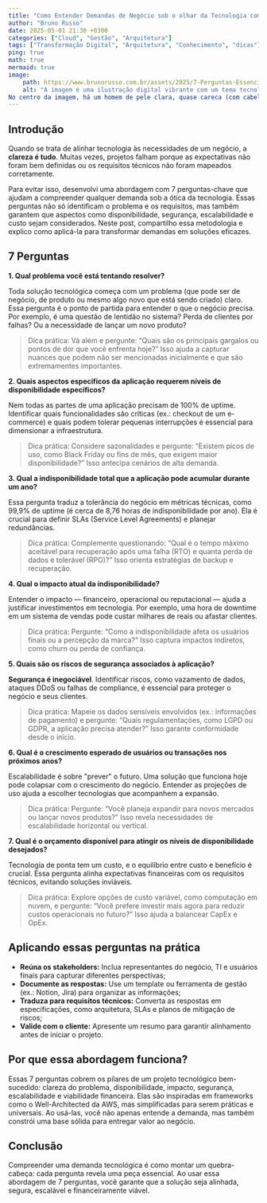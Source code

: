 ```yaml
---
title: "Como Entender Demandas de Negócio sob o olhar da Tecnologia com 7 Perguntas Essenciais"
author: "Bruno Russo"
date: 2025-05-01 21:30 +0300
categories: ["Cloud", "Gestão", "Arquitetura"]
tags: ["Transformação Digital", "Arquitetura", "Conhecimento", "dicas"]
ping: true
math: true
mermaid: true
image: 
    path: https://www.brunorusso.com.br/assets/2025/7-Perguntas-Essenciais.jpg
    alt: "A imagem é uma ilustração digital vibrante com um tema tecnológico, projetada para promover um artigo sobre "7 perguntas para alinhar tecnologia e negócios". O fundo apresenta um gradiente de azul e roxo, criando uma estética futurista e high-tech. Há linhas finas e curvas suaves ao fundo, que lembram fluxos de dados ou circuitos digitais, adicionando um toque de dinamismo.
No centro da imagem, há um homem de pele clara, quase careca (com cabelo muito curto), usando óculos de armação preta. Ele está sorrindo e parece confiante. Sua roupa é casual: uma camisa polo azul, calça jeans azul e tênis brancos. Ele está em pé sobre uma plataforma circular que tem um leve brilho, sugerindo um ambiente tecnológico avançado. Suas mãos estão nos bolsos, transmitindo uma postura relaxada. Ao redor do homem, flutuam sete caixas de diálogo retangulares com bordas arredondadas e um leve brilho translúcido, como se fossem hologramas. Cada caixa contém um ícone e uma palavra que representam as sete perguntas mencionadas no artigo. As caixas estão posicionadas em um círculo ao redor do homem, algumas mais à esquerda, outras à direita, e algumas acima ou abaixo dele."
---
```


## Introdução

Quando se trata de alinhar tecnologia às necessidades de um negócio, a **clareza é tudo**. Muitas vezes, projetos falham porque as expectativas não foram bem definidas ou os requisitos técnicos não foram mapeados corretamente.

Para evitar isso, desenvolvi uma abordagem com 7 perguntas-chave que ajudam a compreender qualquer demanda sob a ótica da tecnologia. Essas perguntas não só identificam o problema e os requisitos, mas também garantem que aspectos como disponibilidade, segurança, escalabilidade e custo sejam considerados. Neste post, compartilho essa metodologia e explico como aplicá-la para transformar demandas em soluções eficazes.


## 7 Perguntas
 
**1. Qual problema você está tentando resolver?**

Toda solução tecnológica começa com um problema (que pode ser de negócio, de produto ou mesmo algo novo que está sendo criado) claro. Essa pergunta é o ponto de partida para entender o que o negócio precisa. Por exemplo, é uma questão de lentidão no sistema? Perda de clientes por falhas? Ou a necessidade de lançar um novo produto?

> Dica prática: Vá além e pergunte: “Quais são os principais gargalos ou pontos de dor que você enfrenta hoje?” Isso ajuda a capturar nuances que podem não ser mencionadas inicialmente e que são extremamentes importantes.


**2. Quais aspectos específicos da aplicação requerem níveis de disponibilidade específicos?**

Nem todas as partes de uma aplicação precisam de 100% de uptime. Identificar quais funcionalidades são críticas (ex.: checkout de um e-commerce) e quais podem tolerar pequenas interrupções é essencial para dimensionar a infraestrutura.

> Dica prática: Considere sazonalidades e pergunte: “Existem picos de uso, como Black Friday ou fins de mês, que exigem maior disponibilidade?” Isso antecipa cenários de alta demanda.


**3. Qual a indisponibilidade total que a aplicação pode acumular durante um ano?**

Essa pergunta traduz a tolerância do negócio em métricas técnicas, como 99,9% de uptime (é cerca de 8,76 horas de indisponibilidade por ano). Ela é crucial para definir SLAs (Service Level Agreements) e planejar redundâncias.

> Dica prática: Complemente questionando: “Qual é o tempo máximo aceitável para recuperação após uma falha (RTO) e quanta perda de dados é tolerável (RPO)?” Isso orienta estratégias de backup e recuperação.


**4. Qual o impacto atual da indisponibilidade?**

Entender o impacto — financeiro, operacional ou reputacional — ajuda a justificar investimentos em tecnologia. Por exemplo, uma hora de downtime em um sistema de vendas pode custar milhares de reais ou afastar clientes.

> Dica prática: Pergunte: “Como a indisponibilidade afeta os usuários finais ou a percepção da marca?” Isso captura impactos indiretos, como churn ou perda de confiança.


**5. Quais são os riscos de segurança associados à aplicação?**

**Segurança é inegociável**. Identificar riscos, como vazamento de dados, ataques DDoS ou falhas de compliance, é essencial para proteger o negócio e seus clientes.

> Dica prática: Mapeie os dados sensíveis envolvidos (ex.: informações de pagamento) e pergunte: “Quais regulamentações, como LGPD ou GDPR, a aplicação precisa atender?” Isso garante conformidade desde o início.


**6. Qual é o crescimento esperado de usuários ou transações nos próximos anos?**

Escalabilidade é sobre "prever" o futuro. Uma solução que funciona hoje pode colapsar com o crescimento do negócio. Entender as projeções de uso ajuda a escolher tecnologias que acompanhem a expansão.

> Dica prática: Pergunte: “Você planeja expandir para novos mercados ou lançar novos produtos?” Isso revela necessidades de escalabilidade horizontal ou vertical.


**7. Qual é o orçamento disponível para atingir os níveis de disponibilidade desejados?**

Tecnologia de ponta tem um custo, e o equilíbrio entre custo e benefício é crucial. Essa pergunta alinha expectativas financeiras com os requisitos técnicos, evitando soluções inviáveis.

> Dica prática: Explore opções de custo variável, como computação em nuvem, e pergunte: “Você prefere investir mais agora para reduzir custos operacionais no futuro?” Isso ajuda a balancear CapEx e OpEx.


## Aplicando essas perguntas na prática

- **Reúna os stakeholders:** Inclua representantes do negócio, TI e usuários finais para capturar diferentes perspectivas; 
- **Documente as respostas:** Use um template ou ferramenta de gestão (ex.: Notion, Jira) para organizar as informações;
- **Traduza para requisitos técnicos:** Converta as respostas em especificações, como arquitetura, SLAs e planos de mitigação de riscos;
- **Valide com o cliente:** Apresente um resumo para garantir alinhamento antes de iniciar o projeto.


## Por que essa abordagem funciona?

Essas 7 perguntas cobrem os pilares de um projeto tecnológico bem-sucedido: clareza do problema, disponibilidade, impacto, segurança, escalabilidade e viabilidade financeira. Elas são inspiradas em frameworks como o Well-Architected da AWS, mas simplificadas para serem práticas e universais. Ao usá-las, você não apenas entende a demanda, mas também constrói uma base sólida para entregar valor ao negócio.


## Conclusão

Compreender uma demanda tecnológica é como montar um quebra-cabeça: cada pergunta revela uma peça essencial. Ao usar essa abordagem de 7 perguntas, você garante que a solução seja alinhada, segura, escalável e financeiramente viável.
